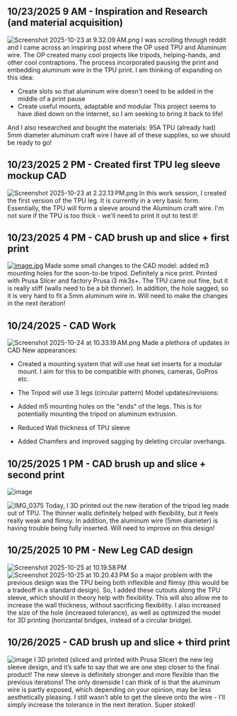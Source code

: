<!--
  ===================    !!READ THIS NOTICE!!   ====================
  DO NOT edit this file manually. Your changes WILL BE OVERWRITTEN!
  This journal is auto generated and updated by Hack Club Blueprint.
  To edit this file, please edit your journal entries on Blueprint.
  ==================================================================
-->

## 10/23/2025 9 AM - Inspiration and Research (and material acquisition)  

![Screenshot 2025-10-23 at 9.32.09 AM.png](https://blueprint.hackclub.com/user-attachments/blobs/proxy/eyJfcmFpbHMiOnsiZGF0YSI6NDc1NiwicHVyIjoiYmxvYl9pZCJ9fQ==--ff1c591ee80d8c00f1057a806c8d19fe36b9dd62/Screenshot%202025-10-23%20at%209.32.09%E2%80%AFAM.png)
I was scrolling through reddit and I came across an inspiring post where the OP used TPU and Aluminum wire. The OP created many cool projects like tripods, helping-hands, and other cool contraptions. The process incorporated pausing the print and embedding aluminum wire in the TPU print. I am thinking of expanding on this idea:

- Create slots so that aluminum wire doesn't need to be added in the middle of a print pause
- Create useful mounts, adaptable and modular
This project seems to have died down on the internet, so I am seeking to bring it back to life!

And I also researched and bought the materials:
95A TPU (already had)
5mm diameter aluminum craft wire
I have all of these supplies, so we should be ready to go!  

## 10/23/2025 2 PM - Created first TPU leg sleeve mockup CAD  

![Screenshot 2025-10-23 at 2.22.13 PM.png](https://blueprint.hackclub.com/user-attachments/blobs/proxy/eyJfcmFpbHMiOnsiZGF0YSI6NDg1NSwicHVyIjoiYmxvYl9pZCJ9fQ==--f4f1f2e17f0178736378765e91ec9dbc6c2a7465/Screenshot%202025-10-23%20at%202.22.13%E2%80%AFPM.png)
In this work session, I created the first version of the TPU leg. It is currently in a very basic form. Essentially, the TPU will form a sleeve around the Aluminum craft wire. I'm not sure if the TPU is too thick - we'll need to print it out to test it!  

## 10/23/2025 4 PM - CAD brush up and slice + first print  

[![image.jpg](https://blueprint.hackclub.com/user-attachments/blobs/proxy/eyJfcmFpbHMiOnsiZGF0YSI6NDg4OCwicHVyIjoiYmxvYl9pZCJ9fQ==--6c3ab33f426cec8f827ccbfb7a95bdd532aaf4c8/image.jpg)](![image.jpg](/user-attachments/blobs/proxy/eyJfcmFpbHMiOnsiZGF0YSI6NDg4OSwicHVyIjoiYmxvYl9pZCJ9fQ==--5a0d5288ace2691a25da1b713e2775be2abf78ed/image.jpg)
)
Made some small changes to the CAD model: added m3 mounting holes for the soon-to-be tripod. Definitely a nice print. Printed with Prusa Slicer and factory Prusa i3 mk3s+. The TPU came out fine, but it is really stiff (walls need to be a bit thinner). In addition, the hole sagged, so it is very hard to fit a 5mm aluminum wire in. Will need to make the changes in the next iteration!  

## 10/24/2025 - CAD Work  

![Screenshot 2025-10-24 at 10.33.19 AM.png](https://blueprint.hackclub.com/user-attachments/blobs/proxy/eyJfcmFpbHMiOnsiZGF0YSI6NTExNSwicHVyIjoiYmxvYl9pZCJ9fQ==--3ea3dbe514eaec2836ad96286e762eeb1500080e/Screenshot%202025-10-24%20at%2010.33.19%E2%80%AFAM.png)
Made a plethora of updates in CAD
New appearances: 

- Created a mounting system that will use heat set inserts for a modular mount. I aim for this to be compatible with phones, cameras, GoPros etc.
- The Tripod will use 3 legs (circular pattern)
Model updates/revisions:

- Added m5 mounting holes on the "ends" of the legs. This is for potentially mounting the tripod on aluminum extrusion.
- Reduced Wall thickness of TPU sleeve
- Added Chamfers and improved sagging by deleting circular overhangs.  

## 10/25/2025 1 PM - CAD brush up and slice + second print  

![image](https://blueprint.hackclub.com/user-attachments/blobs/proxy/eyJfcmFpbHMiOnsiZGF0YSI6NTQ5MywicHVyIjoiYmxvYl9pZCJ9fQ==--91eeb780be8a8b35299552508af44a18c866599a/image.jpg)

![IMG_0375](https://blueprint.hackclub.com/user-attachments/blobs/proxy/eyJfcmFpbHMiOnsiZGF0YSI6NTQ5NSwicHVyIjoiYmxvYl9pZCJ9fQ==--85df2581535f37a81cb7a196b49d89e41b38f08b/IMG_0375.jpeg)
Today, I 3D printed out the new iteration of the tripod leg made out of TPU. The thinner walls definitely helped with flexibility, but it feels really weak and flimsy. In addition, the aluminum wire (5mm diameter) is having trouble being fully inserted. Will need to improve on this design!  

## 10/25/2025 10 PM - New Leg CAD design  

![Screenshot 2025-10-25 at 10.19.58 PM](https://blueprint.hackclub.com/user-attachments/blobs/proxy/eyJfcmFpbHMiOnsiZGF0YSI6NTYwMiwicHVyIjoiYmxvYl9pZCJ9fQ==--ce16da04fdeac928ea4012fd0c4612f7791a0c32/Screenshot%202025-10-25%20at%2010.19.58%E2%80%AFPM.png)
![Screenshot 2025-10-25 at 10.20.43 PM](https://blueprint.hackclub.com/user-attachments/blobs/proxy/eyJfcmFpbHMiOnsiZGF0YSI6NTYwMywicHVyIjoiYmxvYl9pZCJ9fQ==--52b048af89d9edef9bdaa72995603f6bbcccec4f/Screenshot%202025-10-25%20at%2010.20.43%E2%80%AFPM.png)
So a major problem with the previous design was the TPU being both inflexible and flimsy (this would be a tradeoff in a standard design). So, I added these cutouts along the TPU sleeve, which should in theory help with flexibility. This will also allow me to increase the wall thickness, without sacrificing flexibility. I also increased the size of the hole (increased tolerance), as well as optimized the model for 3D printing (horizantal bridges, instead of a circular bridge).
  

## 10/26/2025 - CAD brush up and slice + third print  

![image](https://blueprint.hackclub.com/user-attachments/blobs/proxy/eyJfcmFpbHMiOnsiZGF0YSI6NTg3NywicHVyIjoiYmxvYl9pZCJ9fQ==--d24de3b14fb41dc0c5ff71bcc88793181cab6818/image.jpg)
I 3D printed (sliced and printed with Prusa Slicer) the new leg sleeve design, and it’s safe to say that we are one step closer to the final product! The new sleeve is definitely stronger and more flexible than the previous iterations! The only downside I can think of is that the aluminum wire is partly exposed, which depending on your opinion, may be less aesthetically pleasing. I still wasn’t able to get the sleeve onto the wire - I’ll simply increase the tolerance in the next iteration. Super stoked!  

